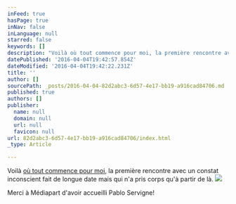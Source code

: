 ```yaml
---
inFeed: true
hasPage: true
inNav: false
inLanguage: null
starred: false
keywords: []
description: "Voilà où tout commence pour moi, la première rencontre avec un constat inconscient fait de longue date mais qui n'a pris corps qu'à partir de là."
datePublished: '2016-04-04T19:42:57.854Z'
dateModified: '2016-04-04T19:42:22.231Z'
title: ''
author: []
sourcePath: _posts/2016-04-04-82d2abc3-6d57-4e17-bb19-a916cad84706.md
published: true
authors: []
publisher:
  name: null
  domain: null
  url: null
  favicon: null
url: 82d2abc3-6d57-4e17-bb19-a916cad84706/index.html
_type: Article

---
```

Voilà [où tout commence pour moi][0], la première rencontre avec un constat inconscient fait de longue date mais qui n'a pris corps qu'à partir de là.
![](https://the-grid-user-content.s3-us-west-2.amazonaws.com/6a57a30b-a5f1-4463-abbb-00d662db0a74.png)

Merci à Médiapart d'avoir accueilli Pablo Servigne!

[0]: https://youtu.be/1vWgLOB7nE0